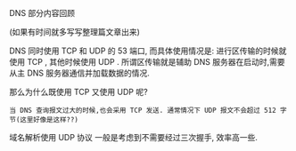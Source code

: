 DNS 部分内容回顾

(如果有时间就多写写整理篇文章出来)

DNS 同时使用 TCP 和 UDP 的 53 端口, 而具体使用情况是: 进行区传输的时候就使用 TCP , 其他时候使用 UDP . 所谓区传输就是辅助 DNS 服务器在启动时,需要从主 DNS 服务器通信并加载数据的情况.

那么为什么既使用 TCP 又使用 UDP 呢?

    当 DNS 查询报文过大的时候,也会采用 TCP 发送. 通常情况下 UDP 报文不会超过 512 字节(这里好像是这样??)

域名解析使用 UDP 协议 一般是考虑到不需要经过三次握手, 效率高一些.
